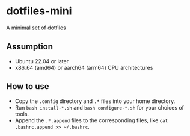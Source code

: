 # dotfiles-mini
A minimal set of dotfiles

## Assumption

- Ubuntu 22.04 or later
- x86_64 (amd64) or aarch64 (arm64) CPU architectures

## How to use

- Copy the `.config` directory and `.*` files into your home directory.
- Run `bash install-*.sh` and `bash configure-*.sh` for your choices of tools.
- Append the `.*.append` files to the corresponding files, like `cat .bashrc.append >> ~/.bashrc`.
